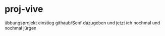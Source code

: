 # proj-vive
übbungsprojekt einstieg githaub/Senf dazugeben
und jetzt ich nochmal
und nochmal jürgen
